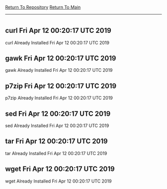 [Return To Repository](https://github.com/deathbybandaid/piholeparser/)
[Return To Main](https://github.com/deathbybandaid/piholeparser/blob/master/RecentRunLogs/Mainlog.md)
____________________________________
# 
## curl Fri Apr 12 00:20:17 UTC 2019
curl Already Installed Fri Apr 12 00:20:17 UTC 2019
## gawk Fri Apr 12 00:20:17 UTC 2019
gawk Already Installed Fri Apr 12 00:20:17 UTC 2019
## p7zip Fri Apr 12 00:20:17 UTC 2019
p7zip Already Installed Fri Apr 12 00:20:17 UTC 2019
## sed Fri Apr 12 00:20:17 UTC 2019
sed Already Installed Fri Apr 12 00:20:17 UTC 2019
## tar Fri Apr 12 00:20:17 UTC 2019
tar Already Installed Fri Apr 12 00:20:17 UTC 2019
## wget Fri Apr 12 00:20:17 UTC 2019
wget Already Installed Fri Apr 12 00:20:17 UTC 2019
